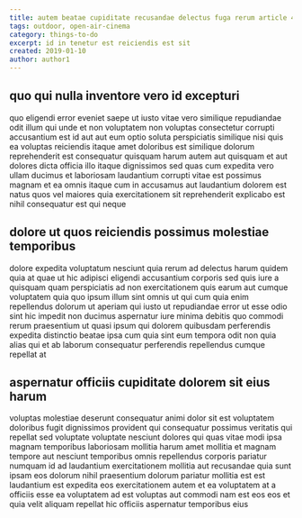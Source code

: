 ```yaml
---
title: autem beatae cupiditate recusandae delectus fuga rerum article 4329
tags: outdoor, open-air-cinema
category: things-to-do
excerpt: id in tenetur est reiciendis est sit
created: 2019-01-10
author: author1
---
```


## quo qui nulla inventore vero id excepturi

quo eligendi error eveniet saepe ut iusto vitae vero similique repudiandae odit illum qui unde et non voluptatem non voluptas consectetur corrupti accusantium est id aut aut eum optio soluta perspiciatis similique nisi quis ea voluptas reiciendis itaque amet doloribus est similique dolorum reprehenderit est consequatur quisquam harum autem aut quisquam et aut dolores dicta officia illo itaque dignissimos sed quas cum expedita vero ullam ducimus et laboriosam laudantium corrupti vitae est possimus magnam et ea omnis itaque cum in accusamus aut laudantium dolorem est natus quos vel maiores quia exercitationem sit reprehenderit explicabo est nihil consequatur est qui neque

## dolore ut quos reiciendis possimus molestiae temporibus

dolore expedita voluptatum nesciunt quia rerum ad delectus harum quidem quia at quae ut hic adipisci eligendi accusantium corporis sed quis iure a quisquam quam perspiciatis ad non exercitationem quis earum aut cumque voluptatem quia quo ipsum illum sint omnis ut qui cum quia enim repellendus dolorum ut aperiam qui iusto ut repudiandae error ut esse odio sint hic impedit non ducimus aspernatur iure minima debitis quo commodi rerum praesentium ut quasi ipsum qui dolorem quibusdam perferendis expedita distinctio beatae ipsa cum quia sint eum tempora odit non quia alias qui et ab laborum consequatur perferendis repellendus cumque repellat at

## aspernatur officiis cupiditate dolorem sit eius harum

voluptas molestiae deserunt consequatur animi dolor sit est voluptatem doloribus fugit dignissimos provident qui consequatur possimus veritatis qui repellat sed voluptate voluptate nesciunt dolores qui quas vitae modi ipsa magnam temporibus laboriosam mollitia harum amet mollitia et magnam tempore aut nesciunt temporibus omnis repellendus corporis pariatur numquam id ad laudantium exercitationem mollitia aut recusandae quia sunt ipsam eos dolorum nihil praesentium dolorum pariatur mollitia est est laudantium est expedita eos exercitationem autem et ea voluptatem at a officiis esse ea voluptatem ad est voluptas aut commodi nam est eos eos et quia velit aliquam repellat hic officiis aspernatur temporibus eius
